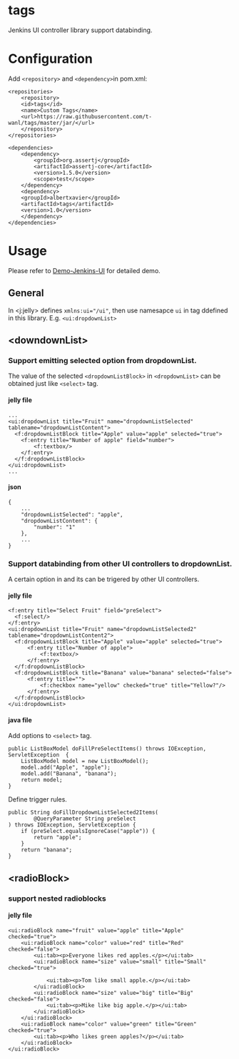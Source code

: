 # tags

Jenkins UI controller library support databinding.

# Configuration

Add `<repository>` and `<dependency>`in pom.xml:

```
<repositories>
    <repository>
    <id>tags</id>
    <name>Custom Tags</name>
    <url>https://raw.githubusercontent.com/t-wanl/tags/master/jar/</url>
    </repository>
</repositories>

<dependencies>
    <dependency>
        <groupId>org.assertj</groupId>
        <artifactId>assertj-core</artifactId>
        <version>1.5.0</version>
        <scope>test</scope>
    </dependency>
    <dependency>
    <groupId>albertxavier</groupId>
    <artifactId>tags</artifactId>
    <version>1.0</version>
    </dependency>
</dependencies>
```


# Usage

Please refer to
[Demo-Jenkins-UI](https://github.com/t-wanl/Demo-Jenkins-UI) for detailed demo.

## General
In <j:jelly> defines `xmlns:ui="/ui"`, then use namesapce `ui` in tag ddefined in this library. E.g. `<ui:dropdownList>`

## &lt;downdownList&gt;

### Support emitting selected option from dropdownList.

The value of the selected `<dropdownListBlock>` in `<dropdownList>` can be obtained just like `<select>` tag.

#### jelly file

```
...
<ui:dropdownList title="Fruit" name="dropdownListSelected" tablename="dropdownListContent">
  <f:dropdownListBlock title="Apple" value="apple" selected="true">
  	<f:entry title="Number of apple" field="number">
	    <f:textbox/>
	</f:entry>
  </f:dropdownListBlock>
</ui:dropdownList>
...
```
#### json
```
{
	...
	"dropdownListSelected": "apple",
	"dropdownListContent": {
		"number": "1"
	},
	...
}
```


### Support databinding from other UI controllers to dropdownList.

A certain option in <dropdownList> and its <dropdownListBlock> can be trigered by other UI controllers.

#### jelly file

```
<f:entry title="Select Fruit" field="preSelect">
  <f:select/>
</f:entry>
<ui:dropdownList title="Fruit" name="dropdownListSelected2" tablename="dropdownListContent2">
  <f:dropdownListBlock title="Apple" value="apple" selected="true">
      <f:entry title="Number of apple">
          <f:textbox/>
      </f:entry>
  </f:dropdownListBlock>
  <f:dropdownListBlock title="Banana" value="banana" selected="false">
      <f:entry title="">
          <f:checkbox name="yellow" checked="true" title="Yellow?"/>
      </f:entry>
  </f:dropdownListBlock>
</ui:dropdownList>
```

#### java file

Add options to `<select>` tag.
```
public ListBoxModel doFillPreSelectItems() throws IOException, ServletException  {
    ListBoxModel model = new ListBoxModel();
    model.add("Apple", "apple");
    model.add("Banana", "banana");
    return model;
}
```

Define trigger rules.

```
public String doFillDropdownListSelected2Items(
        @QueryParameter String preSelect
) throws IOException, ServletException {
    if (preSelect.equalsIgnoreCase("apple")) {
        return "apple";
    }
    return "banana";
}
```


## &lt;radioBlock&gt;

### support nested radioblocks

#### jelly file

```
<ui:radioBlock name="fruit" value="apple" title="Apple" checked="true">
    <ui:radioBlock name="color" value="red" title="Red" checked="false">
        <ui:tab><p>Everyone likes red apples.</p></ui:tab>
        <ui:radioBlock name="size" value="small" title="Small" checked="true">

            <ui:tab><p>Tom like small apple.</p></ui:tab>
        </ui:radioBlock>
        <ui:radioBlock name="size" value="big" title="Big" checked="false">
            <ui:tab><p>Mike like big apple.</p></ui:tab>
        </ui:radioBlock>
    </ui:radioBlock>
    <ui:radioBlock name="color" value="green" title="Green" checked="true">
        <ui:tab><p>Who likes green apples?</p></ui:tab>
    </ui:radioBlock>
</ui:radioBlock>
```

